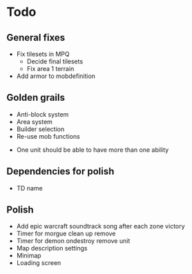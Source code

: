 
# Todo

## General fixes

* Fix tilesets in MPQ
  - Decide final tilesets 
  - Fix area 1 terrain
 * Add armor to mobdefinition 
 

## Golden grails

 - Anti-block system
 - Area system
 - Builder selection
 - Re-use mob functions
  + One unit should be able to have more than one ability

## Dependencies for polish 

 - TD name

## Polish

 - Add epic warcraft soundtrack song after each zone victory
 - Timer for morgue clean up remove
 - Timer for demon ondestroy remove unit
 - Map description settings
 - Minimap
 - Loading screen
